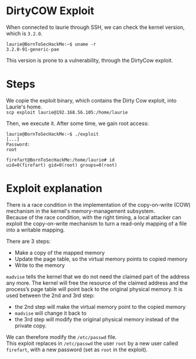 # DirtyCOW Exploit

When connected to laurie through SSH, we can check the kernel version, which is `3.2.0`.  
```
laurie@BornToSecHackMe:~$ uname -r
3.2.0-91-generic-pae
```

This version is prone to a vulnerability, through the DirtyCow exploit.  
<!-- https://www.exploit-db.com/exploits/40839 -->

# Steps

We copie the exploit binary, which contains the Dirty Cow exploit, into Laurie's home.  
`scp exploit laurie@192.168.56.105:/home/laurie`

Then, we execute it. After some time, we gain root access:  
```
laurie@BornToSecHackMe:~$ ./exploit
[...]
Password:
root

firefart@BornToSecHackMe:/home/laurie# id
uid=0(firefart) gid=0(root) groups=0(root)
```

# Exploit explanation

There is a race condition in the implementation of the copy-on-write (COW) mechanism in the kernel's memory-management subsystem.  
Because of the race condition, with the right timing, a local attacker can exploit the copy-on-write mechanism to turn a read-only mapping of a file into a writable mapping.  

There are 3 steps:  
- Make a copy of the mapped memory
- Update the page table, so the virtual memory points to
copied memory
- Write to the memory

`madvise` tells the kernel that we do not need the claimed part of the address any more. The kernel will free the resource of the claimed address and the process’s page table will point back to the original physical memory. 
It is used between the 2nd and 3rd step:  
- the 2nd step will make the virtual memory point to the copied memory
- `madvise` will change it back to 
- the 3rd step will modify the original physical memory instead of the private copy.

We can therefore modify the `/etc/passwd` file.  
This exploit replaces in `/etc/passwd` the user `root` by a new user called `firefart`, with a new password (set as `root` in the exploit).  

<!-- https://fengweiz.github.io/19fa-cs315/slides/lab9-slides-dirty-cow.pdf -->